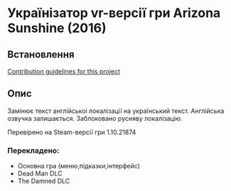 # Українізатор vr-версії гри Arizona Sunshine (2016)

<h2>Встановлення</h2>

[Contribution guidelines for this project](resources.assets)

<h2>Опис</h2>

<p>Замінює текст англійськоі локалізації на український текст. Англійська озвучка залишається. Заблоковано русняву локалізацію. </p>
<p>Перевірено на Steam-версії гри 1.10.21874</p>

<h3>Перекладено:</h3>
<ul>
  <li>Основна гра (меню,підказки,інтерфейс)</li>
  <li>Dead Man DLC</li>
  <li>The Damned DLC</li>
</ul>


